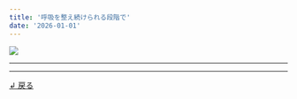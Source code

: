 ```yaml
---
title: '呼吸を整え続けられる段階で'
date: '2026-01-01'
---
```

![](/images/4-0.jpg)
***


***
[ ↲ 戻る ](https://01234567890.thebase.in/about)
